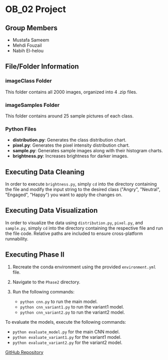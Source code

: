 # OB_02 Project

## Group Members
- Mustafa Sameem
- Mehdi Fouzail
- Nabih El-helou

## File/Folder Information

### imageClass Folder
This folder contains all 2000 images, organized into 4 .zip files.

### imageSamples Folder
This folder contains around 25 sample pictures of each class.

### Python Files
- **distribution.py**: Generates the class distribution chart.
- **pixel.py**: Generates the pixel intensity distribution chart.
- **sample.py**: Generates sample images along with their histogram charts.
- **brightness.py**: Increases brightness for darker images.

## Executing Data Cleaning

In order to execute `brightness.py`, simply `cd` into the directory containing the file and modify the input string to the desired class ("Angry", "Neutral", "Engaged", "Happy") you want to apply the changes on.

## Executing Data Visualization

In order to visualize the data using `distribution.py`, `pixel.py`, and `sample.py`, simply `cd` into the directory containing the respective file and run the file code. Relative paths are included to ensure cross-platform runnability.

## Executing Phase II

1. Recreate the conda environment using the provided `environment.yml` file.

2. Navigate to the `Phase2` directory.

3. Run the following commands:
   - `python cnn.py` to run the main model.
   - `python cnn_variant1.py` to run the variant1 model.
   - `python cnn_variant2.py` to run the variant2 model.

To evaluate the models, execute the following commands:
- `python evaluate_model.py` for the main CNN model.
- `python evaluate_variant1.py` for the variant1 model.
- `python evaluate_variant2.py` for the variant2 model.

[GitHub Repository](https://github.com/MustafaSameem/COMP472)

